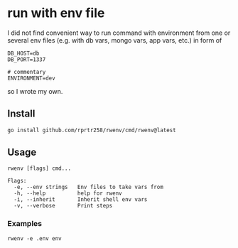 # run with env file

I did not find convenient way to run command with environment from one or several env files (e.g. with db vars, mongo vars, app vars, etc.) in form of
```
DB_HOST=db
DB_PORT=1337

# commentary
ENVIRONMENT=dev
```
so I wrote my own.

## Install
```bash
go install github.com/rprtr258/rwenv/cmd/rwenv@latest
```

## Usage
```
rwenv [flags] cmd...

Flags:
  -e, --env strings   Env files to take vars from
  -h, --help          help for rwenv
  -i, --inherit       Inherit shell env vars
  -v, --verbose       Print steps
```

### Examples

```
rwenv -e .env env
```
